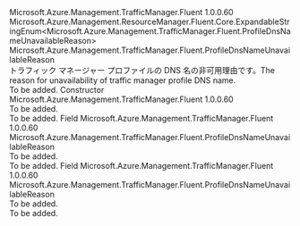 <Type Name="ProfileDnsNameUnavailableReason" FullName="Microsoft.Azure.Management.TrafficManager.Fluent.ProfileDnsNameUnavailableReason">
  <TypeSignature Language="C#" Value="public class ProfileDnsNameUnavailableReason : Microsoft.Azure.Management.ResourceManager.Fluent.Core.ExpandableStringEnum&lt;Microsoft.Azure.Management.TrafficManager.Fluent.ProfileDnsNameUnavailableReason&gt;" />
  <TypeSignature Language="ILAsm" Value=".class public auto ansi beforefieldinit ProfileDnsNameUnavailableReason extends Microsoft.Azure.Management.ResourceManager.Fluent.Core.ExpandableStringEnum`1&lt;class Microsoft.Azure.Management.TrafficManager.Fluent.ProfileDnsNameUnavailableReason&gt;" />
  <TypeSignature Language="DocId" Value="T:Microsoft.Azure.Management.TrafficManager.Fluent.ProfileDnsNameUnavailableReason" />
  <TypeSignature Language="VB.NET" Value="Public Class ProfileDnsNameUnavailableReason&#xA;Inherits ExpandableStringEnum(Of ProfileDnsNameUnavailableReason)" />
  <TypeSignature Language="F#" Value="type ProfileDnsNameUnavailableReason = class&#xA;    inherit ExpandableStringEnum&lt;ProfileDnsNameUnavailableReason&gt;" />
  <AssemblyInfo>
    <AssemblyName>Microsoft.Azure.Management.TrafficManager.Fluent</AssemblyName>
    <AssemblyVersion>1.0.0.60</AssemblyVersion>
  </AssemblyInfo>
  <Base>
    <BaseTypeName>Microsoft.Azure.Management.ResourceManager.Fluent.Core.ExpandableStringEnum&lt;Microsoft.Azure.Management.TrafficManager.Fluent.ProfileDnsNameUnavailableReason&gt;</BaseTypeName>
    <BaseTypeArguments>
      <BaseTypeArgument TypeParamName="!0">Microsoft.Azure.Management.TrafficManager.Fluent.ProfileDnsNameUnavailableReason</BaseTypeArgument>
    </BaseTypeArguments>
  </Base>
  <Interfaces />
  <Docs>
    <summary>
             <span data-ttu-id="e6bf0-101">トラフィック マネージャー プロファイルの DNS 名の非可用理由です。</span><span class="sxs-lookup"><span data-stu-id="e6bf0-101">The reason for unavailability of traffic manager profile DNS name.</span></span>
             </summary>
    <remarks>To be added.</remarks>
  </Docs>
  <Members>
    <Member MemberName=".ctor">
      <MemberSignature Language="C#" Value="public ProfileDnsNameUnavailableReason ();" />
      <MemberSignature Language="ILAsm" Value=".method public hidebysig specialname rtspecialname instance void .ctor() cil managed" />
      <MemberSignature Language="DocId" Value="M:Microsoft.Azure.Management.TrafficManager.Fluent.ProfileDnsNameUnavailableReason.#ctor" />
      <MemberSignature Language="VB.NET" Value="Public Sub New ()" />
      <MemberType>Constructor</MemberType>
      <AssemblyInfo>
        <AssemblyName>Microsoft.Azure.Management.TrafficManager.Fluent</AssemblyName>
        <AssemblyVersion>1.0.0.60</AssemblyVersion>
      </AssemblyInfo>
      <Parameters />
      <Docs>
        <summary>To be added.</summary>
        <remarks>To be added.</remarks>
      </Docs>
    </Member>
    <Member MemberName="AlreadyExists">
      <MemberSignature Language="C#" Value="public static readonly Microsoft.Azure.Management.TrafficManager.Fluent.ProfileDnsNameUnavailableReason AlreadyExists;" />
      <MemberSignature Language="ILAsm" Value=".field public static initonly class Microsoft.Azure.Management.TrafficManager.Fluent.ProfileDnsNameUnavailableReason AlreadyExists" />
      <MemberSignature Language="DocId" Value="F:Microsoft.Azure.Management.TrafficManager.Fluent.ProfileDnsNameUnavailableReason.AlreadyExists" />
      <MemberSignature Language="VB.NET" Value="Public Shared ReadOnly AlreadyExists As ProfileDnsNameUnavailableReason " />
      <MemberSignature Language="F#" Value=" staticval mutable AlreadyExists : Microsoft.Azure.Management.TrafficManager.Fluent.ProfileDnsNameUnavailableReason" Usage="Microsoft.Azure.Management.TrafficManager.Fluent.ProfileDnsNameUnavailableReason.AlreadyExists" />
      <MemberType>Field</MemberType>
      <AssemblyInfo>
        <AssemblyName>Microsoft.Azure.Management.TrafficManager.Fluent</AssemblyName>
        <AssemblyVersion>1.0.0.60</AssemblyVersion>
      </AssemblyInfo>
      <ReturnValue>
        <ReturnType>Microsoft.Azure.Management.TrafficManager.Fluent.ProfileDnsNameUnavailableReason</ReturnType>
      </ReturnValue>
      <Docs>
        <summary>To be added.</summary>
        <remarks>To be added.</remarks>
      </Docs>
    </Member>
    <Member MemberName="NotValid">
      <MemberSignature Language="C#" Value="public static readonly Microsoft.Azure.Management.TrafficManager.Fluent.ProfileDnsNameUnavailableReason NotValid;" />
      <MemberSignature Language="ILAsm" Value=".field public static initonly class Microsoft.Azure.Management.TrafficManager.Fluent.ProfileDnsNameUnavailableReason NotValid" />
      <MemberSignature Language="DocId" Value="F:Microsoft.Azure.Management.TrafficManager.Fluent.ProfileDnsNameUnavailableReason.NotValid" />
      <MemberSignature Language="VB.NET" Value="Public Shared ReadOnly NotValid As ProfileDnsNameUnavailableReason " />
      <MemberSignature Language="F#" Value=" staticval mutable NotValid : Microsoft.Azure.Management.TrafficManager.Fluent.ProfileDnsNameUnavailableReason" Usage="Microsoft.Azure.Management.TrafficManager.Fluent.ProfileDnsNameUnavailableReason.NotValid" />
      <MemberType>Field</MemberType>
      <AssemblyInfo>
        <AssemblyName>Microsoft.Azure.Management.TrafficManager.Fluent</AssemblyName>
        <AssemblyVersion>1.0.0.60</AssemblyVersion>
      </AssemblyInfo>
      <ReturnValue>
        <ReturnType>Microsoft.Azure.Management.TrafficManager.Fluent.ProfileDnsNameUnavailableReason</ReturnType>
      </ReturnValue>
      <Docs>
        <summary>To be added.</summary>
        <remarks>To be added.</remarks>
      </Docs>
    </Member>
  </Members>
</Type>
